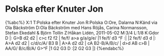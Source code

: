 # Polska efter Knuter Jon

{%abc%}
X:1
T:Polska efter Knuter Jon
R:Polska
O:Ore, Dalarna
N:Känd via Ola Bäckström
D:Ola Bäckström med Hans Röjås, Carina Normansson, Stefan Ekedahl & Björn Tollin
Z:Håkan Lidén, 2011-05-02
M:3/4
L:1/8
K:Gdor
D |: G>B d2 d2 | c>c f2 f2 | fe/f/ a>a g/a/g/e/ |1 fe/f/ d3 ^F :|
|2 fe/f/ d3 d |: A>A d2 d2 | c/d/c/A/ B3 B | A>A d2 d2 | cA B2-B/A/B/c/ | 
d>d AB c>B | AA/G/ B/c/B/A/ G>^F |1 G2 G3 D :|2 G2 G3 |]
{%endabc%}
